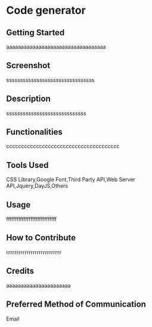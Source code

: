 
# Code generator

## Getting Started
aaaaaaaaaaaaaaaaaaaaaaaaaaaaaaaaaa

## Screenshot
ssssssssssssssssssssssssssssssss

## Description
sssssssssssssssssssssssssssss

## Functionalities
cccccccccccccccccccccccccccccccccccccc

## Tools Used
CSS Library,Google Font,Third Party API,Web Server API,Jquery,DayJS,Others

## Usage
fffffffffffffffffffffffffffff

## How to Contribute
rrrrrrrrrrrrrrrrrrrrrrrrrrr

## Credits
aaaaaaaaaaaaaaaaaaaaaa

## Preferred Method of Communication
Email
